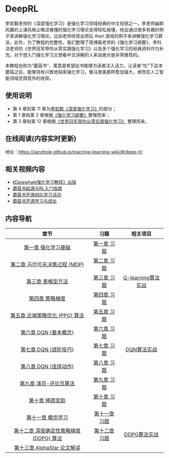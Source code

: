 # DeepRL

李宏毅老师的《深度强化学习》是强化学习领域经典的中文视频之一。李老师幽默风趣的上课风格让晦涩难懂的强化学习理论变得轻松易懂，他会通过很多有趣的例子来讲解强化学习理论。比如老师经常会用玩 Atari 游戏的例子来讲解强化学习算法。此外，为了教程的完整性，我们整理了周博磊老师的《强化学习纲要》、李科浇老师的《世界冠军带你从零实践强化学习》以及多个强化学习的经典资料作为补充。对于想入门强化学习又想看中文讲解的人来说绝对是非常推荐的。

本教程也称为“蘑菇书”，寓意是希望此书能够为读者注入活力，让读者“吃”下这本蘑菇之后，能够饶有兴致地探索强化学习，像马里奥那样愈加强大，继而在人工智能领域觅得意外的收获。

## 使用说明

* 第 4 章到第 11 章为[李宏毅《深度强化学习》](http://speech.ee.ntu.edu.tw/~tlkagk/courses_MLDS18.html)的部分；
* 第 1 章和第 2 章根据[《强化学习纲要》](https://github.com/zhoubolei/introRL)整理而来；
* 第 3 章和第 12 章根据[《世界冠军带你从零实践强化学习》](https://aistudio.baidu.com/aistudio/education/group/info/1335) 整理而来。

## 在线阅读(内容实时更新)

地址：https://jianzhnie.github.io/machine-learning-wiki/#/deep-rl/


## 相关视频内容

* [《Datawhale强化学习教程》出版](https://www.bilibili.com/video/BV1rb4y1x7Zd/?spm_id_from=333.999.0.0&vd_source=642fa389e9e78cff4881c038963ac312)
* [蘑菇书起源与RL入门指南](https://www.bilibili.com/video/BV1HZ4y1v7eX/?spm_id_from=333.999.0.0&vd_source=642fa389e9e78cff4881c038963ac312)
* [蘑菇书开源组队学习活动](https://www.bilibili.com/video/BV1Ha41197Pg/?spm_id_from=333.999.0.0&vd_source=642fa389e9e78cff4881c038963ac312)
* [蘑菇书开源学习与成长](https://www.bilibili.com/video/BV1xW4y1B72o/?spm_id_from=333.999.0.0&vd_source=642fa389e9e78cff4881c038963ac312)

## 内容导航

|                                                             章节                                                             |                                                         习题                                                          |                                               相关项目                                                |
| :--------------------------------------------------------------------------------------------------------------------------: | :-------------------------------------------------------------------------------------------------------------------: | :---------------------------------------------------------------------------------------------------: |
|            [第一章 强化学习基础](https://jianzhnie.github.io/machine-learning-wiki/#/deep-rl/chapter1/chapter1)            |   [第一章 习题](https://jianzhnie.github.io/machine-learning-wiki/#/deep-rl/chapter1/chapter1_questions&keywords)   |                                                                                                       |
|       [第二章 马尔可夫决策过程 (MDP)](https://jianzhnie.github.io/machine-learning-wiki/#/deep-rl/chapter2/chapter2)       |   [第二章 习题](https://jianzhnie.github.io/machine-learning-wiki/#/deep-rl/chapter2/chapter2_questions&keywords)   |                                                                                                       |
|             [第三章 表格型方法](https://jianzhnie.github.io/machine-learning-wiki/#/deep-rl/chapter3/chapter3)             |   [第三章 习题](https://jianzhnie.github.io/machine-learning-wiki/#/deep-rl/chapter3/chapter3_questions&keywords)   | [Q-learning算法实战](https://jianzhnie.github.io/machine-learning-wiki/#/deep-rl/chapter3/project1) |
|              [第四章 策略梯度](https://jianzhnie.github.io/machine-learning-wiki/#/deep-rl/chapter4/chapter4)              |   [第四章 习题](https://jianzhnie.github.io/machine-learning-wiki/#/deep-rl/chapter4/chapter4_questions&keywords)   |                                                                                                       |
|      [第五章 近端策略优化 (PPO) 算法](https://jianzhnie.github.io/machine-learning-wiki/#/deep-rl/chapter5/chapter5)       |   [第五章 习题](https://jianzhnie.github.io/machine-learning-wiki/#/deep-rl/chapter5/chapter5_questions&keywords)   |                                                                                                       |
|           [第六章 DQN (基本概念)](https://jianzhnie.github.io/machine-learning-wiki/#/deep-rl/chapter6/chapter6)           |   [第六章 习题](https://jianzhnie.github.io/machine-learning-wiki/#/deep-rl/chapter6/chapter6_questions&keywords)   |                                                                                                       |
|           [第七章 DQN (进阶技巧)](https://jianzhnie.github.io/machine-learning-wiki/#/deep-rl/chapter7/chapter7)           |   [第七章 习题](https://jianzhnie.github.io/machine-learning-wiki/#/deep-rl/chapter7/chapter7_questions&keywords)   |    [DQN算法实战](https://jianzhnie.github.io/machine-learning-wiki/#/deep-rl/chapter7/project2)     |
|           [第八章 DQN (连续动作)](https://jianzhnie.github.io/machine-learning-wiki/#/deep-rl/chapter8/chapter8)           |   [第八章 习题](https://jianzhnie.github.io/machine-learning-wiki/#/deep-rl/chapter8/chapter8_questions&keywords)   |                                                                                                       |
|          [第九章 演员-评论员算法](https://jianzhnie.github.io/machine-learning-wiki/#/deep-rl/chapter9/chapter9)           |   [第九章 习题](https://jianzhnie.github.io/machine-learning-wiki/#/deep-rl/chapter9/chapter9_questions&keywords)   |                                                                                                       |
|             [第十章 稀疏奖励](https://jianzhnie.github.io/machine-learning-wiki/#/deep-rl/chapter10/chapter10)             |  [第十章 习题](https://jianzhnie.github.io/machine-learning-wiki/#/deep-rl/chapter10/chapter10_questions&keywords)  |                                                                                                       |
|            [第十一章 模仿学习](https://jianzhnie.github.io/machine-learning-wiki/#/deep-rl/chapter11/chapter11)            | [第十一章 习题](https://jianzhnie.github.io/machine-learning-wiki/#/deep-rl/chapter11/chapter11_questions&keywords) |                                                                                                       |
| [第十二章 深度确定性策略梯度 (DDPG) 算法](https://jianzhnie.github.io/machine-learning-wiki/#/deep-rl/chapter12/chapter12) | [第十二章 习题](https://jianzhnie.github.io/machine-learning-wiki/#/deep-rl/chapter12/chapter12_questions&keywords) |   [DDPG算法实战](https://jianzhnie.github.io/machine-learning-wiki/#/deep-rl/chapter12/project3)    |
|       [第十三章 AlphaStar 论文解读](https://jianzhnie.github.io/machine-learning-wiki/#/deep-rl/chapter13/chapter13)       |                                                                                                                       |
